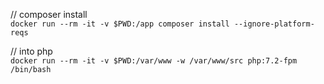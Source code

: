   
// composer install  
`
docker run --rm -it -v $PWD:/app composer install --ignore-platform-reqs
`  

// into php  
`
docker run --rm -it -v $PWD:/var/www -w /var/www/src php:7.2-fpm /bin/bash
`